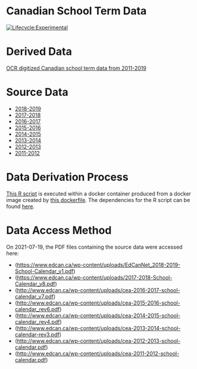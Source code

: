 Canadian School Term Data
=========================

[![Lifecycle:Experimental](https://img.shields.io/badge/Lifecycle-Experimental-339999)](<Redirect-URL>)

# Derived Data

[OCR digitized Canadian school term data from 2011-2019](https://raw.githubusercontent.com/davidearn/iidda/master/data/school-terms-canada/derived-data/ocr-extracts.csv)

# Source Data

* [2018-2019](https://raw.githubusercontent.com/davidearn/iidda/master/data/school-terms-canada/source-data/EdCanNet_2018-2019-School-Calendar_v1.pdf)
* [2017-2018](https://raw.githubusercontent.com/davidearn/iidda/master/data/school-terms-canada/source-data/2017-2018-School-Calendar_v8.pdf)
* [2016-2017](https://raw.githubusercontent.com/davidearn/iidda/master/data/school-terms-canada/source-data/cea-2016-2017-school-calendar_v7.pdf)
* [2015-2016](https://raw.githubusercontent.com/davidearn/iidda/master/data/school-terms-canada/source-data/cea-2015-2016-school-calendar_rev6.pdf)
* [2014-2015](https://raw.githubusercontent.com/davidearn/iidda/master/data/school-terms-canada/source-data/cea-2014-2015-school-calendar_rev4.pdf)
* [2013-2014](https://raw.githubusercontent.com/davidearn/iidda/master/data/school-terms-canada/source-data/cea-2013-2014-school-calendar-rev3.pdf)
* [2012-2013](https://raw.githubusercontent.com/davidearn/iidda/master/data/school-terms-canada/source-data/cea-2012-2013-school-calendar.pdf)
* [2011-2012](https://raw.githubusercontent.com/davidearn/iidda/master/data/school-terms-canada/source-data/cea-2011-2012-school-calendar.pdf)

# Data Derivation Process

[This R script](https://github.com/davidearn/iidda/blob/main/data/school-terms-canada/conversion-scripts/school_term_ocr.R) is executed within a docker container produced from a docker image created by [this dockerfile](https://github.com/davidearn/iidda/blob/main/data/school-terms-canada/dockerfile). The dependencies for the R script can be found [here](https://github.com/stevencarlislewalker/iidda-tools/tree/main/R/iidda/R).

# Data Access Method

On 2021-07-19, the PDF files containing the source data were accessed here:

* (https://www.edcan.ca/wp-content/uploads/EdCanNet_2018-2019-School-Calendar_v1.pdf)
* (https://www.edcan.ca/wp-content/uploads/2017-2018-School-Calendar_v8.pdf)
* (http://www.edcan.ca/wp-content/uploads/cea-2016-2017-school-calendar_v7.pdf)
* (http://www.edcan.ca/wp-content/uploads/cea-2015-2016-school-calendar_rev6.pdf)
* (http://www.edcan.ca/wp-content/uploads/cea-2014-2015-school-calendar_rev4.pdf)
* (http://www.edcan.ca/wp-content/uploads/cea-2013-2014-school-calendar-rev3.pdf)
* (http://www.edcan.ca/wp-content/uploads/cea-2012-2013-school-calendar.pdf)
* (http://www.edcan.ca/wp-content/uploads/cea-2011-2012-school-calendar.pdf)
